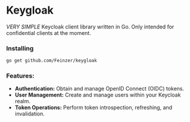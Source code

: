 # Keygloak

*VERY SIMPLE* Keycloak client library written in Go. Only intended for confidential clients at the moment.

### Installing
```sh
go get github.com/Feinzer/keygloak
```

### Features:
*   **Authentication:** Obtain and manage OpenID Connect (OIDC) tokens.
*   **User Management:** Create and manage users within your Keycloak realm.
*   **Token Operations:** Perform token introspection, refreshing, and invalidation.
